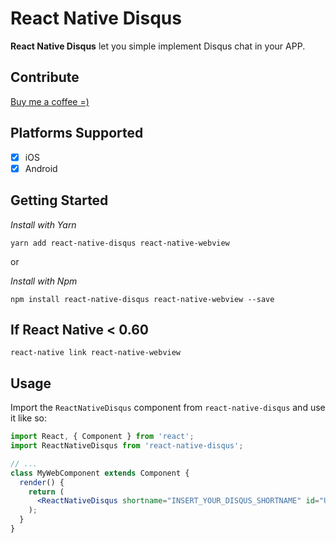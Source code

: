 # React Native Disqus


**React Native Disqus** let you simple implement Disqus chat in your APP.

## Contribute

[Buy me a coffee =)](https://www.patreon.com/isrmicha)

## Platforms Supported

- [x] iOS
- [x] Android

## Getting Started

*Install with Yarn*

`yarn add react-native-disqus react-native-webview` 

or

*Install with Npm*

`npm install react-native-disqus react-native-webview --save` 

## If React Native < 0.60

`react-native link react-native-webview` 


## Usage

Import the `ReactNativeDisqus` component from `react-native-disqus` and use it like so:

```jsx
import React, { Component } from 'react';
import ReactNativeDisqus from 'react-native-disqus';

// ...
class MyWebComponent extends Component {
  render() {
    return (
      <ReactNativeDisqus shortname="INSERT_YOUR_DISQUS_SHORTNAME" id="UNIQUE_TOPIC_ID" />
    );
  }
}
```




